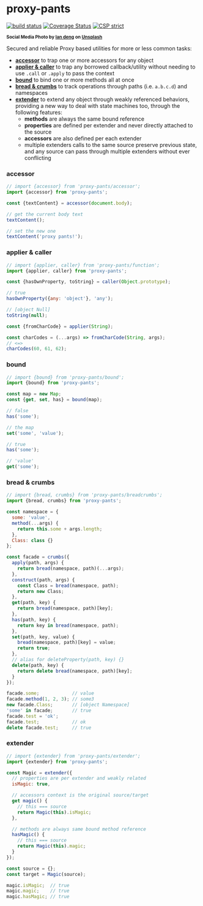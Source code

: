 # proxy-pants

[![build status](https://github.com/WebReflection/proxy-pants/actions/workflows/node.js.yml/badge.svg)](https://github.com/WebReflection/proxy-pants/actions) [![Coverage Status](https://coveralls.io/repos/github/WebReflection/proxy-pants/badge.svg?branch=main)](https://coveralls.io/github/WebReflection/proxy-pants?branch=main) [![CSP strict](https://webreflection.github.io/csp/strict.svg)](https://webreflection.github.io/csp/#-csp-strict)

<sup>**Social Media Photo by [lan deng](https://unsplash.com/@landall) on [Unsplash](https://unsplash.com/)**</sup>  

Secured and reliable Proxy based utilities for more or less common tasks:

  * **[accessor](#accessor)** to trap one or more accessors for any object
  * **[applier & caller](#applier--caller)** to trap any borrowed callback/utility without needing to use `.call` or `.apply` to pass the context
  * **[bound](#bound)** to bind one or more methods all at once
  * **[bread & crumbs](#bread--crumbs)** to track operations through paths (i.e. `a.b.c.d`) and namespaces
  * **[extender](#extender)** to extend any object through weakly referenced behaviors, providing a new way to deal with state machines too, through the following features:
    * **methods** are always the same bound reference
    * **properties** are defined per extender and never directly attached to the source
    * **accessors** are also defined per each extender
    * multiple extenders calls to the same source preserve previous state, and any source can pass through multiple extenders without ever conflicting



### accessor

```js
// import {accessor} from 'proxy-pants/accessor';
import {accessor} from 'proxy-pants';

const {textContent} = accessor(document.body);

// get the current body text
textContent();

// set the new one
textContent('proxy pants!');
```


### applier & caller

```js
// import {applier, caller} from 'proxy-pants/function';
import {applier, caller} from 'proxy-pants';

const {hasOwnProperty, toString} = caller(Object.prototype);

// true
hasOwnProperty({any: 'object'}, 'any');

// [object Null]
toString(null);

const {fromCharCode} = applier(String);

const charCodes = (...args) => fromCharCode(String, args);
// <=>
charCodes(60, 61, 62);
```


### bound

```js
// import {bound} from 'proxy-pants/bound';
import {bound} from 'proxy-pants';

const map = new Map;
const {get, set, has} = bound(map);

// false
has('some');

// the map
set('some', 'value');

// true
has('some');

// 'value'
get('some');
```


### bread & crumbs

```js
// import {bread, crumbs} from 'proxy-pants/breadcrumbs';
import {bread, crumbs} from 'proxy-pants';

const namespace = {
  some: 'value',
  method(...args) {
    return this.some + args.length;
  },
  Class: class {}
};

const facade = crumbs({
  apply(path, args) {
    return bread(namespace, path)(...args);
  },
  construct(path, args) {
    const Class = bread(namespace, path);
    return new Class;
  },
  get(path, key) {
    return bread(namespace, path)[key];
  },
  has(path, key) {
    return key in bread(namespace, path);
  },
  set(path, key, value) {
    bread(namespace, path)[key] = value;
    return true;
  },
  // alias for deleteProperty(path, key) {}
  delete(path, key) {
    return delete bread(namespace, path)[key];
  }
});

facade.some;            // value
facade.method(1, 2, 3); // some3
new facade.Class;       // [object Namespace]
'some' in facade;       // true
facade.test = 'ok';
facade.test;            // ok
delete facade.test;     // true
```


### extender

```js
// import {extender} from 'proxy-pants/extender';
import {extender} from 'proxy-pants';

const Magic = extender({
  // properties are per extender and weakly related
  isMagic: true,

  // accessors context is the original source/target
  get magic() {
    // this === source
    return Magic(this).isMagic;
  },

  // methods are always same bound method reference
  hasMagic() {
    // this === source
    return Magic(this).magic;
  }
});

const source = {};
const target = Magic(source);

magic.isMagic;  // true
magic.magic;    // true
magic.hasMagic; // true
```
